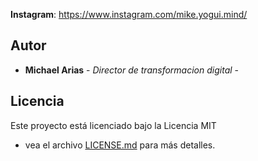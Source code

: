 
**Instagram**: https://www.instagram.com/mike.yogui.mind/

## Autor

* **Michael Arias** - *Director de transformacion digital* -

## Licencia
Este proyecto está licenciado bajo la Licencia MIT 
- vea el archivo [LICENSE.md](LICENSE.md) para más detalles.